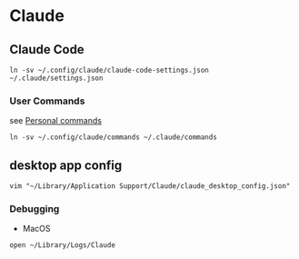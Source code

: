 # Claude

## Claude Code

```
ln -sv ~/.config/claude/claude-code-settings.json ~/.claude/settings.json
```

### User Commands

see [Personal commands](https://docs.anthropic.com/en/docs/claude-code/slash-commands#personal-commands)

```
ln -sv ~/.config/claude/commands ~/.claude/commands
```

## desktop app config

```
vim "~/Library/Application Support/Claude/claude_desktop_config.json"
```

### Debugging

- MacOS

```
open ~/Library/Logs/Claude
```
